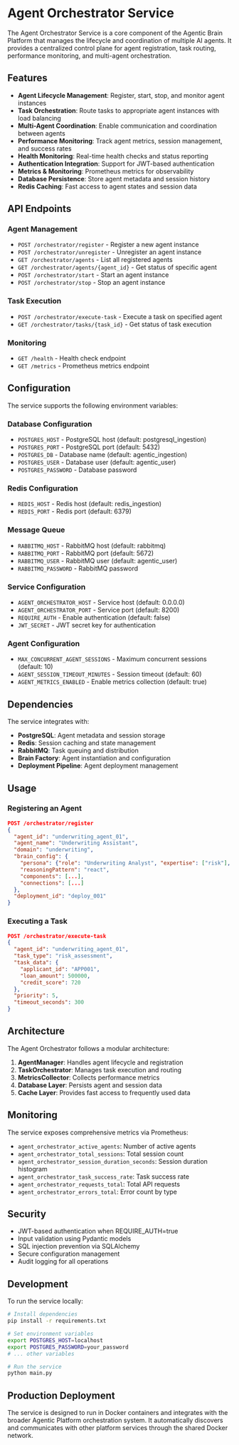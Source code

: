 # Agent Orchestrator Service

The Agent Orchestrator Service is a core component of the Agentic Brain Platform that manages the lifecycle and coordination of multiple AI agents. It provides a centralized control plane for agent registration, task routing, performance monitoring, and multi-agent orchestration.

## Features

- **Agent Lifecycle Management**: Register, start, stop, and monitor agent instances
- **Task Orchestration**: Route tasks to appropriate agent instances with load balancing
- **Multi-Agent Coordination**: Enable communication and coordination between agents
- **Performance Monitoring**: Track agent metrics, session management, and success rates
- **Health Monitoring**: Real-time health checks and status reporting
- **Authentication Integration**: Support for JWT-based authentication
- **Metrics & Monitoring**: Prometheus metrics for observability
- **Database Persistence**: Store agent metadata and session history
- **Redis Caching**: Fast access to agent states and session data

## API Endpoints

### Agent Management
- `POST /orchestrator/register` - Register a new agent instance
- `POST /orchestrator/unregister` - Unregister an agent instance
- `GET /orchestrator/agents` - List all registered agents
- `GET /orchestrator/agents/{agent_id}` - Get status of specific agent
- `POST /orchestrator/start` - Start an agent instance
- `POST /orchestrator/stop` - Stop an agent instance

### Task Execution
- `POST /orchestrator/execute-task` - Execute a task on specified agent
- `GET /orchestrator/tasks/{task_id}` - Get status of task execution

### Monitoring
- `GET /health` - Health check endpoint
- `GET /metrics` - Prometheus metrics endpoint

## Configuration

The service supports the following environment variables:

### Database Configuration
- `POSTGRES_HOST` - PostgreSQL host (default: postgresql_ingestion)
- `POSTGRES_PORT` - PostgreSQL port (default: 5432)
- `POSTGRES_DB` - Database name (default: agentic_ingestion)
- `POSTGRES_USER` - Database user (default: agentic_user)
- `POSTGRES_PASSWORD` - Database password

### Redis Configuration
- `REDIS_HOST` - Redis host (default: redis_ingestion)
- `REDIS_PORT` - Redis port (default: 6379)

### Message Queue
- `RABBITMQ_HOST` - RabbitMQ host (default: rabbitmq)
- `RABBITMQ_PORT` - RabbitMQ port (default: 5672)
- `RABBITMQ_USER` - RabbitMQ user (default: agentic_user)
- `RABBITMQ_PASSWORD` - RabbitMQ password

### Service Configuration
- `AGENT_ORCHESTRATOR_HOST` - Service host (default: 0.0.0.0)
- `AGENT_ORCHESTRATOR_PORT` - Service port (default: 8200)
- `REQUIRE_AUTH` - Enable authentication (default: false)
- `JWT_SECRET` - JWT secret key for authentication

### Agent Configuration
- `MAX_CONCURRENT_AGENT_SESSIONS` - Maximum concurrent sessions (default: 10)
- `AGENT_SESSION_TIMEOUT_MINUTES` - Session timeout (default: 60)
- `AGENT_METRICS_ENABLED` - Enable metrics collection (default: true)

## Dependencies

The service integrates with:
- **PostgreSQL**: Agent metadata and session storage
- **Redis**: Session caching and state management
- **RabbitMQ**: Task queuing and distribution
- **Brain Factory**: Agent instantiation and configuration
- **Deployment Pipeline**: Agent deployment management

## Usage

### Registering an Agent

```json
POST /orchestrator/register
{
  "agent_id": "underwriting_agent_01",
  "agent_name": "Underwriting Assistant",
  "domain": "underwriting",
  "brain_config": {
    "persona": {"role": "Underwriting Analyst", "expertise": ["risk"], "personality": "balanced"},
    "reasoningPattern": "react",
    "components": [...],
    "connections": [...]
  },
  "deployment_id": "deploy_001"
}
```

### Executing a Task

```json
POST /orchestrator/execute-task
{
  "agent_id": "underwriting_agent_01",
  "task_type": "risk_assessment",
  "task_data": {
    "applicant_id": "APP001",
    "loan_amount": 500000,
    "credit_score": 720
  },
  "priority": 5,
  "timeout_seconds": 300
}
```

## Architecture

The Agent Orchestrator follows a modular architecture:

1. **AgentManager**: Handles agent lifecycle and registration
2. **TaskOrchestrator**: Manages task execution and routing
3. **MetricsCollector**: Collects performance metrics
4. **Database Layer**: Persists agent and session data
5. **Cache Layer**: Provides fast access to frequently used data

## Monitoring

The service exposes comprehensive metrics via Prometheus:

- `agent_orchestrator_active_agents`: Number of active agents
- `agent_orchestrator_total_sessions`: Total session count
- `agent_orchestrator_session_duration_seconds`: Session duration histogram
- `agent_orchestrator_task_success_rate`: Task success rate
- `agent_orchestrator_requests_total`: Total API requests
- `agent_orchestrator_errors_total`: Error count by type

## Security

- JWT-based authentication when REQUIRE_AUTH=true
- Input validation using Pydantic models
- SQL injection prevention via SQLAlchemy
- Secure configuration management
- Audit logging for all operations

## Development

To run the service locally:

```bash
# Install dependencies
pip install -r requirements.txt

# Set environment variables
export POSTGRES_HOST=localhost
export POSTGRES_PASSWORD=your_password
# ... other variables

# Run the service
python main.py
```

## Production Deployment

The service is designed to run in Docker containers and integrates with the broader Agentic Platform orchestration system. It automatically discovers and communicates with other platform services through the shared Docker network.
